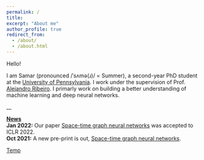 ```yaml
---
permalink: /
title: 
excerpt: "About me"
author_profile: true
redirect_from: 
  - /about/
  - /about.html
---
```


Hello! 

I am Samar (pronounced /ˈsʌmə(ɹ)/ = Summer), a second-year PhD student at the <a href="https://www.upenn.edu/">University of Pennsylvania</a>. I work under the supervision of Prof. <a href="https://alelab.seas.upenn.edu/alejandro-ribeiro/">Alejandro Ribeiro</a>. I primarly work on building a better understanding of machine learning and deep neural networks.

__

<u><b>News</b></u>
<br><b>Jan 2022:</b> Our paper <a href="https://bit.ly/3amHDzL">Space-time graph neural networks</a> was accepted to ICLR 2022.
<br><b>Oct 2021:</b> A new pre-print is out, <a href="https://bit.ly/3amHDzL">Space-time graph neural networks</a>.


<a href="https://github.com/SMRhadou/SMRhadou.github.io/blob/master/files/Hadou_uncertainty.pdf"> Temp </a>

